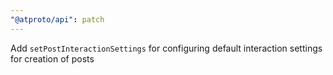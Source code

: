 ```yaml
---
"@atproto/api": patch
---
```


Add `setPostInteractionSettings` for configuring default interaction settings for creation of posts
